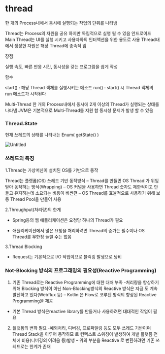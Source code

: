 # thread

한 개의 Process내에서 동시에 실행되는 작업의 단위를 나타냄

Thread는 Process의 자원을 공유 하지만 독립적으로 실행 될 수 있음
안드로이드 Main Thread는 UI를 실행 시키고 사용자와의 인터액션을 위한
용도로 사용
Thread내에서 생성한 자원은 해당 Thread에 종속적 임

장점

실행 속도, 빠른 반응 시간, 동시성을 갖는 프로그램을 쉽게 작성

함수

start() : 해당 Thread 객체를 실행시키는 메소드
 run() : start() 시 Thread 객체의 run 메소드가 시작된다

Multi-Thread
 한 개의 Process내에서 동시에 2개 이상의 Thread가 실행되는 상태를 나타냄
 JVM은 기본적으로 Multi-Thread를 지원 함
 동시성 문제가 발생 할 수 있음

### Thread.State

현재 쓰레드의 상태를 나타내는 Enum( getState() )

![Untitled](https://prod-files-secure.s3.us-west-2.amazonaws.com/7f47bfd4-e35e-4707-9520-32146c12f886/c559bf3e-f675-45d5-8057-f57841b7803e/Untitled.png)

### 쓰레드의 특징

1.Thread는 가상머신이 설치된 OS를 기반으로 동작

Thread는 플랫폼(OS) 쓰레드 기반 동작방식
– Thread를 만들면 OS Thread 가 위임 받아 동작하는 방식(Wrapping)
– OS 커널을 사용하면 Thread 숫자도 제한적이고 만들고 유지하는데 소요되는 비용이 비싼편
– OS Thread를 효율적으로 사용하기 위해 보통 Thread Pool을 만들어 사용

 2.Throughput(처리량)의 한계
- Spring등의 웹 애플리케이션은 요청당 하나의 Thread가 필요

- 애플리케이션에서 많은 요청을 처리하려면 Thread의 증가는 필수이나 OS Thread를 무한정
늘릴 수는 없음

3.Thread Blocking
- Request는 기본적으로 I/O 작업이므로 블럭킹 발생으로 낭비

### Not-Blocking 방식의 프로그래밍의 필요성(Reactive Programming)

1. 기존 Thread로는 Reactive Programming에 대한 대처 부족
-처리량을 향상하기 위해 Blocking 방식이 아닌 Non-Blocking방식의 Reactive 방식은 지금
도 계속 발전하고 있다(Webflux 등)
– Kotlin 은 Flow로 코루틴 방식의 향상된 Reactive Programming을 제공
- 기본 Thread 방식은reactive library를 만들거나 사용하려면 대대적인 작업이 필요

2.  플랫폼의 변화 필요
-예외처리, 디버깅, 프로파일링 등도 모두 쓰레드 기반이며 Thread Stack을 이루어 동작하므
로 컨텍스트 스위칭이 발생하여 개발 플랫폼 전체에 비용(디버깅의 어려움 등)발생
– 위의 부분을 Reactive 로 변환하려면 기존 쓰레드로는 한계가 존재
